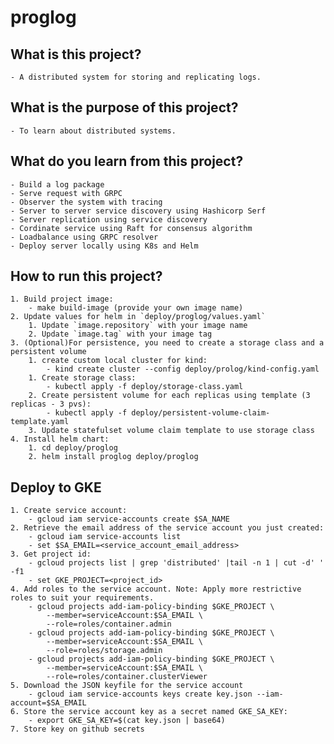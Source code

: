 # proglog

## What is this project?

    - A distributed system for storing and replicating logs.

## What is the purpose of this project?

    - To learn about distributed systems.

## What do you learn from this project?

    - Build a log package
    - Serve request with GRPC
    - Observer the system with tracing
    - Server to server service discovery using Hashicorp Serf
    - Server replication using service discovery
    - Cordinate service using Raft for consensus algorithm
    - Loadbalance using GRPC resolver
    - Deploy server locally using K8s and Helm

## How to run this project?

    1. Build project image:
        - make build-image (provide your own image name)
    2. Update values for helm in `deploy/proglog/values.yaml`
        1. Update `image.repository` with your image name
        2. Update `image.tag` with your image tag
    3. (Optional)For persistence, you need to create a storage class and a persistent volume
        1. create custom local cluster for kind:
            - kind create cluster --config deploy/prolog/kind-config.yaml
        1. Create storage class:
            - kubectl apply -f deploy/storage-class.yaml
        2. Create persistent volume for each replicas using template (3 replicas - 3 pvs):
            - kubectl apply -f deploy/persistent-volume-claim-template.yaml
        3. Update statefulset volume claim template to use storage class
    4. Install helm chart:
        1. cd deploy/proglog
        2. helm install proglog deploy/proglog

## Deploy to GKE

    1. Create service account:
        - gcloud iam service-accounts create $SA_NAME
    2. Retrieve the email address of the service account you just created:
        - gcloud iam service-accounts list
        - set $SA_EMAIL=<service_account_email_address>
    3. Get project id:
        - gcloud projects list | grep 'distributed' |tail -n 1 | cut -d' ' -f1
        - set GKE_PROJECT=<project_id>
    4. Add roles to the service account. Note: Apply more restrictive roles to suit your requirements.
        - gcloud projects add-iam-policy-binding $GKE_PROJECT \
            --member=serviceAccount:$SA_EMAIL \
            --role=roles/container.admin
        - gcloud projects add-iam-policy-binding $GKE_PROJECT \
            --member=serviceAccount:$SA_EMAIL \
            --role=roles/storage.admin
        - gcloud projects add-iam-policy-binding $GKE_PROJECT \
            --member=serviceAccount:$SA_EMAIL \
            --role=roles/container.clusterViewer
    5. Download the JSON keyfile for the service account
        - gcloud iam service-accounts keys create key.json --iam-account=$SA_EMAIL
    6. Store the service account key as a secret named GKE_SA_KEY:
        - export GKE_SA_KEY=$(cat key.json | base64)
    7. Store key on github secrets

